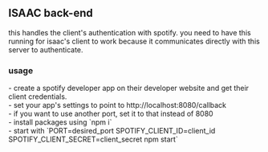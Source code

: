 <h2>ISAAC back-end</h2>
this handles the client's authentication with spotify. you need to have this running for isaac's client to work because it communicates directly with this server to authenticate.

<h3>usage</h3>
- create a spotify developer app on their developer website and get their client credentials.<br/>
- set your app's settings to point to http://localhost:8080/callback<br/>
- if you want to use another port, set it to that instead of 8080<br/>
- install packages using `npm i`<br/>
- start with `PORT=desired_port SPOTIFY_CLIENT_ID=client_id SPOTIFY_CLIENT_SECRET=client_secret npm start`<br/>
